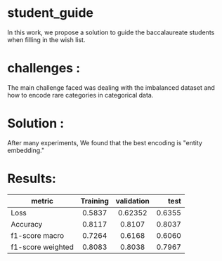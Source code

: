 # student_guide
In this work, we propose a solution to guide the baccalaureate students when filling in the wish list.  


# challenges :
The main challenge faced was dealing with the imbalanced dataset and how to encode rare categories in categorical data. 

# Solution :
After many experiments, We found that the best encoding is "entity embedding."

# Results:

metric              | Training           | validation           | test  |
--------------------| :-----------------:|:--------------------:| -----:|
 Loss               | 0.5837             | 0.62352              |0.6355 |
 Accuracy           | 0.8117             | 0.8107               |0.8037 |
 f1-score macro     | 0.7264             | 0.6168               |0.6060 |
 f1-score weighted  |0.8083              |0.8038                |0.7967 |

